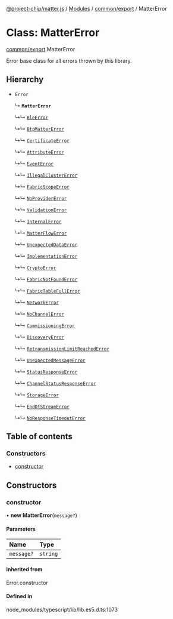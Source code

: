 [@project-chip/matter.js](../README.md) / [Modules](../modules.md) / [common/export](../modules/common_export.md) / MatterError

# Class: MatterError

[common/export](../modules/common_export.md).MatterError

Error base class for all errors thrown by this library.

## Hierarchy

- `Error`

  ↳ **`MatterError`**

  ↳↳ [`BleError`](ble_export.BleError.md)

  ↳↳ [`BtpMatterError`](ble_export.BtpMatterError.md)

  ↳↳ [`CertificateError`](certificate_export.CertificateError.md)

  ↳↳ [`AttributeError`](cluster_export.AttributeError.md)

  ↳↳ [`EventError`](cluster_export.EventError.md)

  ↳↳ [`IllegalClusterError`](cluster_export.IllegalClusterError.md)

  ↳↳ [`FabricScopeError`](cluster_export.FabricScopeError.md)

  ↳↳ [`NoProviderError`](common_export.NoProviderError.md)

  ↳↳ [`ValidationError`](common_export.ValidationError.md)

  ↳↳ [`InternalError`](common_export.InternalError.md)

  ↳↳ [`MatterFlowError`](common_export.MatterFlowError.md)

  ↳↳ [`UnexpectedDataError`](common_export.UnexpectedDataError.md)

  ↳↳ [`ImplementationError`](common_export.ImplementationError.md)

  ↳↳ [`CryptoError`](crypto_export.CryptoError.md)

  ↳↳ [`FabricNotFoundError`](fabric_export.FabricNotFoundError.md)

  ↳↳ [`FabricTableFullError`](fabric_export.FabricTableFullError.md)

  ↳↳ [`NetworkError`](net_export.NetworkError.md)

  ↳↳ [`NoChannelError`](protocol_export.NoChannelError.md)

  ↳↳ [`CommissioningError`](protocol_export.CommissioningError.md)

  ↳↳ [`DiscoveryError`](protocol_export.DiscoveryError.md)

  ↳↳ [`RetransmissionLimitReachedError`](protocol_export.RetransmissionLimitReachedError.md)

  ↳↳ [`UnexpectedMessageError`](protocol_export.UnexpectedMessageError.md)

  ↳↳ [`StatusResponseError`](protocol_interaction_export.StatusResponseError.md)

  ↳↳ [`ChannelStatusResponseError`](protocol_securechannel_export.ChannelStatusResponseError.md)

  ↳↳ [`StorageError`](storage_export.StorageError.md)

  ↳↳ [`EndOfStreamError`](util_export.EndOfStreamError.md)

  ↳↳ [`NoResponseTimeoutError`](util_export.NoResponseTimeoutError.md)

## Table of contents

### Constructors

- [constructor](common_export.MatterError.md#constructor)

## Constructors

### constructor

• **new MatterError**(`message?`)

#### Parameters

| Name | Type |
| :------ | :------ |
| `message?` | `string` |

#### Inherited from

Error.constructor

#### Defined in

node_modules/typescript/lib/lib.es5.d.ts:1073
